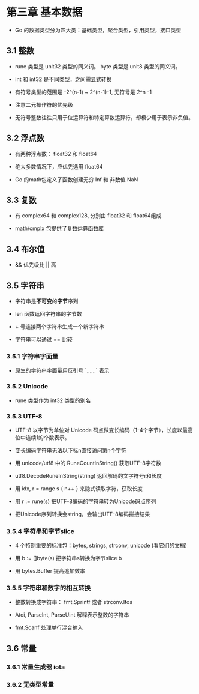 # 第三章 基本数据

- Go 的数据类型分为四大类：基础类型，聚合类型，引用类型，接口类型

## 3.1 整数

- rune 类型是 unit32 类型的同义词。 byte 类型是 unit8 类型的同义词。

- int 和 int32 是不同类型，之间需显式转换

- 有符号类型的范围是 -2^(n-1) ~ 2^(n-1)-1, 无符号是 2^n -1

- 注意二元操作符的优先级

- 无符号整数往往只用于位运算符和特定算数运算符，却极少用于表示非负值。

## 3.2 浮点数

- 有两种浮点数： float32 和 float64

- 绝大多数情况下，应优先选用 float64

- Go 的math包定义了函数创建无穷 Inf 和 非数值 NaN

## 3.3 复数

- 有 complex64 和 complex128, 分别由 float32 和 float64组成

- math/cmplx 包提供了复数运算函数库

## 3.4 布尔值

- && 优先级比 || 高

## 3.5 字符串

- 字符串是**不可变**的**字节**序列

- len 函数返回字符串的字节数

- \+ 号连接两个字符串生成一个新字符串

- 字符串可以通过 == 比较

### 3.5.1 字符串字面量

- 原生的字符串字面量用反引号 \`......\` 表示

### 3.5.2 Unicode

- rune 类型作为 int32 类型的别名

### 3.5.3 UTF-8

- UTF-8 以字节为单位对 Unicode 码点做变长编码（1-4个字节），长度以最高位中连续1的个数表示。

- 变长编码字符串无法以下标n直接访问第n个字符

- 用 unicode/utf8 中的 RuneCountInString() 获取UTF-8字符数

- utf8.DecodeRuneInString(string) 返回解码的文字符号r和长度

- 用 idx, r = range s { n++ } 来隐式读取字符，获取长度

- 用 r := rune(s) 把UTF-8编码的字符串转为Unicode码点序列

- 把Unicode序列转换会string，会输出UTF-8编码拼接结果

### 3.5.4 字符串和字节slice

- 4 个特别重要的标准包：bytes, strings, strconv, unicode (看它们的文档)

- 用 b := []byte(s) 把字符串s转换为字节slice b

- 用 bytes.Buffer 提高追加效率

### 3.5.5 字符串和数字的相互转换

- 整数转换成字符串： fmt.Sprintf 或者 strconv.Itoa

- Atoi, ParseInt, ParseUint 解释表示整数的字符串

- fmt.Scanf 处理单行混合输入

## 3.6 常量

### 3.6.1 常量生成器 iota

### 3.6.2 无类型常量
